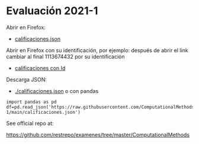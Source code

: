 # Evaluación 2021-1
Abrir en Firefox:
* [calificaciones.json](http://clustercien.udea.edu.co:8000/)

Abrir en Firefox con su identificación, por ejemplo: después de abrir el link cambiar al final 1113674432 por su identificación
* [calificaciones con Id](http://clustercien.udea.edu.co:8000/student_id=0000000000)

Descarga JSON:
* [./calificaciones.json](./calificaciones.json)
o con pandas
```pyhon
import pandas as pd
df=pd.read_json('https://raw.githubusercontent.com/ComputationalMethods/Evaluacion_2021-1/main/calificaciones.json')
```

See official repo at:

https://github.com/restrepo/examenes/tree/master/ComputationalMethods


